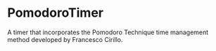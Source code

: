 # PomodoroTimer
A timer that incorporates the Pomodoro Technique time management method developed by Francesco Cirillo.
